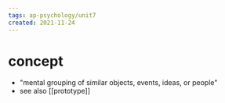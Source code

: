 ```yaml
---
tags: ap-psychology/unit7 
created: 2021-11-24
---
```


# concept

- "mental grouping of similar objects, events, ideas, or people"
- see also [[prototype]] 

